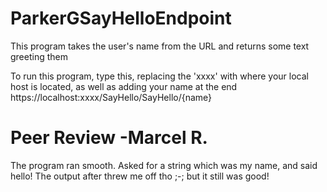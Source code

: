 # ParkerGSayHelloEndpoint

This program takes the user's name from the URL and returns some text greeting them

To run this program, type this, replacing the 'xxxx' with where your local host is located, as well as adding your name at the end
https://localhost:xxxx/SayHello/SayHello/{name}

# Peer Review -Marcel R. 
The program ran smooth. Asked for a string which was my name, and said hello! The output after threw me off tho ;-; but it still was good!
